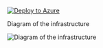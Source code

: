[![Deploy to Azure](https://aka.ms/deploytoazurebutton)](https://portal.azure.com/#create/Microsoft.Template/uri/https%3A%2F%2Fraw.githubusercontent.com%2Fjimgodden%2FAzure_Networking_Labs%2FHEAD%2FAppgw_Webapp_backend%2Fsrc%2Fmain.json)


Diagram of the infrastructure

![Diagram of the infrastructure](diagram.drawio.png)
